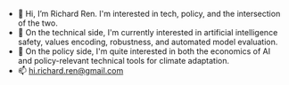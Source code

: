 - 👋 Hi, I’m Richard Ren. I'm interested in tech, policy, and the intersection of the two.
- 👀 On the technical side, I'm currently interested in artificial intelligence safety, values encoding, robustness, and automated model evaluation.
- 🌱 On the policy side, I'm quite interested in both the economics of AI and policy-relevant technical tools for climate adaptation.
- 📫 hi.richard.ren@gmail.com

<!---
notrichardren/notrichardren is a ✨ special ✨ repository because its `README.md` (this file) appears on your GitHub profile.
You can click the Preview link to take a look at your changes.
--->
